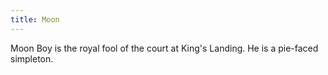 ```yaml
---
title: Moon
---
```


Moon Boy is the royal fool of the court at King's Landing. He is a pie-faced simpleton.


